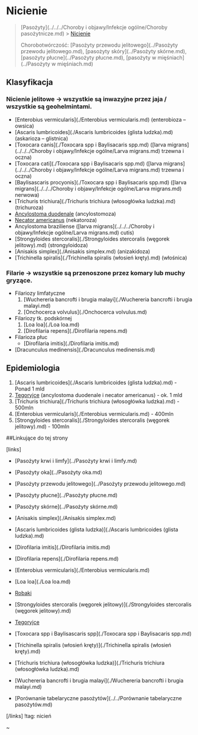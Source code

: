 # Nicienie

> [Pasożyty](../../../Choroby i objawy/Infekcje ogólne/Choroby pasożytnicze.md) > [Nicienie]()
>
> Chorobotwórczość: [Pasożyty przewodu jelitowego](../Pasożyty przewodu jelitowego.md), [pasożyty skóry](../Pasożyty skórne.md), [pasożyty płucne](../Pasożyty płucne.md), [pasożyty w mięśniach](../Pasożyty w mięśniach.md)



## Klasyfikacja

### Nicienie jelitowe → **wszystkie są inwazyjne przez jaja** / wszystkie są geohelmintami.

- [Enterobius vermicularis](./Enterobius vermicularis.md) (enterobioza – owsica)
- [Ascaris lumbricoides](./Ascaris lumbricoides (glista ludzka).md) (askarioza – glistnica)
- [Toxocara canis](./Toxocara spp i Baylisacaris spp.md) ([larva migrans](../../../Choroby i objawy/Infekcje ogólne/Larva migrans.md) trzewna i oczna)
- [Toxocara cati](./Toxocara spp i Baylisacaris spp.md) ([larva migrans](../../../Choroby i objawy/Infekcje ogólne/Larva migrans.md) trzewna i oczna)
- [Baylisascaris procyonis](./Toxocara spp i Baylisacaris spp.md) ([larva migrans](../../../Choroby i objawy/Infekcje ogólne/Larva migrans.md) nerwowa)
- [Trichuris trichiura](./Trichuris trichiura (włosogłówka ludzka).md) (trichuroza)
- [Ancylostoma duodenale](./Tęgoryjce.md) (ancylostomoza)
- [Necator americanus](./Tęgoryjce.md) (nekatoroza)
- Ancylostoma braziliense ([larva migrans](../../../Choroby i objawy/Infekcje ogólne/Larva migrans.md) cutis)
- [Strongyloides stercoralis](./Strongyloides stercoralis (węgorek jelitowy).md) (strongyloidoza)
- [Anisakis simplex](./Anisakis simplex.md) (anizakidoza)
- [Trichinella spiralis](./Trichinella spiralis (włosień kręty).md) (włośnica)




### Filarie → wszystkie są przenoszone przez **komary lub muchy gryzące**.

- Filariozy limfatyczne
  1. [Wuchereria bancrofti i brugia malayi](./Wuchereria bancrofti i brugia malayi.md)
  2. [Onchocerca volvulus](./Onchocerca volvulus.md)
- Filariozy tk. podskórnej
  1. [Loa loa](./Loa loa.md)
  2. [Dirofilaria repens](./Dirofilaria repens.md)
- Filarioza płuc
  - [Dirofilaria imitis](./Dirofilaria imitis.md)
- [Dracunculus medinensis](./Dracunculus medinensis.md)




## Epidemiologia

1. [Ascaris lumbricoides](./Ascaris lumbricoides (glista ludzka).md) - Ponad 1 mld
2. [Tęgoryjce](./Tęgoryjce.md) (ancylostoma duodenale i necator americanus) - ok. 1 mld
3. [Trichuris trichiura](./Trichuris trichiura (włosogłówka ludzka).md) - 500mln
4. [Enterobius vermicularis](./Enterobius vermicularis.md) - 400mln
5. [Strongyloides stercoralis](./Strongyloides stercoralis (węgorek jelitowy).md) - 100mln




##Linkujące do tej strony

[links]

- [Pasożyty krwi i limfy](../Pasożyty krwi i limfy.md)

- [Pasożyty oka](../Pasożyty oka.md)

- [Pasożyty przewodu jelitowego](../Pasożyty przewodu jelitowego.md)

- [Pasożyty płucne](../Pasożyty płucne.md)

- [Pasożyty skórne](../Pasożyty skórne.md)

- [Anisakis simplex](./Anisakis simplex.md)

- [Ascaris lumbricoides (glista ludzka)](./Ascaris lumbricoides (glista ludzka).md)

- [Dirofilaria imitis](./Dirofilaria imitis.md)

- [Dirofilaria repens](./Dirofilaria repens.md)

- [Enterobius vermicularis](./Enterobius vermicularis.md)

- [Loa loa](./Loa loa.md)

- [Robaki](./Robaki.md)

- [Strongyloides stercoralis (węgorek jelitowy)](./Strongyloides stercoralis (węgorek jelitowy).md)

- [Tęgoryjce](./Tęgoryjce.md)

- [Toxocara spp i Baylisascaris spp](./Toxocara spp i Baylisacaris spp.md)

- [Trichinella spiralis (włosień kręty)](./Trichinella spiralis (włosień kręty).md)

- [Trichuris trichiura (włosogłówka ludzka)](./Trichuris trichiura (włosogłówka ludzka).md)

- [Wuchereria bancrofti i brugia malayi](./Wuchereria bancrofti i brugia malayi.md)

- [Porównanie tabelaryczne pasożytów](../../Porównanie tabelaryczne pasożytów.md)


[/links]
!tag: nicień

~



